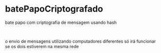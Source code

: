 # batePapoCriptografado
bate papo com criptografia de mensagem usando hash 

<br> 

o envio de mensagens utilizando computadores diferentes só irá funcionar se os dois estiverem na mesma rede
